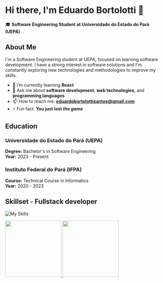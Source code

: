 # Hi there, I'm Eduardo Bortolotti 👋

🎓 **Software Engineering Student at Universidade do Estado do Pará (UEPA)**


## About Me

I'm a Software Engineering student at UEPA, focused on learning software development. I have a strong interest in software solutions and I'm constantly exploring new technologies and methodologies to improve my skills.

- 🌱 I’m currently learning **React**
- 💬 Ask me about **software development**, **web technologies**, and **programming languages**
- 📫 How to reach me: **eduardobortolottisantos@gmail.com**
- ⚡ Fun fact: **You just lost *the game***


## Education

### Universidade do Estado do Pará (UEPA)
**Degree:** Bachelor's in Software Engineering  
**Year:** 2023 - Present

### Instituto Federal do Pará (IFPA)
**Course:** Technical Course in Informatics  
**Year:** 2020 - 2023  

## Skillset - Fullstack developer

![My Skills](https://skillicons.dev/icons?i=js,html,css,bootstrap,jquery,nodejs,express,react,python,postgres,mysql,postman,bash,windows)

<div>
<a href="https://github.com/eduardobortolotti1/">
<img loading="lazy" height="180em" src="https://github-readme-stats.vercel.app/api/top-langs/?username=eduardobortolotti1&layout=compact&langs_count=7&theme=dracula"/>
<img loading="lazy" height="180em" src="https://github-readme-stats.vercel.app/api?username=eduardobortolotti1&show_icons=true&theme=dracula&include_all_commits=true&count_private=true"/>
</div>
